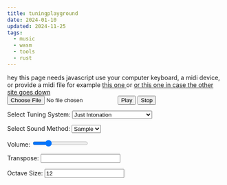 ```yaml
---
title: tuningplayground
date: 2024-01-10
updated: 2024-11-25
tags:
  - music
  - wasm
  - tools
  - rust
---
```


<link href="./tuningplayground.css" rel="stylesheet" type="text/css">
<noscript> hey this page needs javascript</noscript> use your computer keyboard, a midi device, or provide a midi file for example <a href="https://www.midiworld.com/midis/other/mozart/jm_mozdi.mid" download="mozart_dies_irea.mid"> this one </a> or <a href="/misc/blobs/jm_mozdi.mid" download="mozart_dies_irea.mid"> or this one in case the other site goes down </a>
<div style="display: block">
  <input type="file" id="fileInput" accept=".midi,.mid" />
  <!-- <input type="text" id="linkInput" value="https://www.midiworld.com/midis/other/mozart/jm_mozdi.mid" placeholder="Enter MIDI file link"> -->
  <button id="playButton">Play</button>
  <button id="stopButton">Stop</button>
</div>
<p>
  <label for="tuningSelect">Select Tuning System:</label>
  <select id="tuningSelect" name="tuningSelect">
    <option value="JustIntonation">Just Intonation</option>
    <option value="JustIntonation24">Just Intonation 24</option>
    <option value="StepMethod">Just Intonated Step Method</option>
    <option value="EqualTemperament">Equal Temperament</option>
    <!-- <option value="thai">thai</option><option value="Javanese">Javanese</option> -->
    <option value="WholeTone">WholeTone</option>
    <option value="QuarterTone">QuarterTone</option>
    <option value="PythagoreanTuning">Pythagorean Tuning</option>
    <option value="FiveLimit">Five Limit</option>
    <option value="ElevenLimit">Eleven Limit</option>
    <option value="FortythreeTone">Fortythree tone tuning</option>
    <option value="Indian">Indian</option>
    <option value="IndianAlt">Indian Alt</option>
    <option value="IndianFull">Indian Full</option>
    <!-- <option value="meantone_temperament">Meantone Temperament</option><option value="well_temperament">Well Temperament</option> -->
    <option value="equal_temperament">Equal Temperament</option>
  </select>
</p>
<p>
  <label for="soundMethod">Select Sound Method:</label>
  <select id="soundMethod" name="soundMethod">
    <option value="sample">Sample</option>
    <option value="native">Native</option>
    <!-- <option value="tone.js">tone.js</option> -->
  </select>
</p>
<p> Volume: <input type="range" id="volumeSlider" min="0" max="1" step="0.01" value="0.25" />
</p>
<p>Transpose: <input id="transpose" />
</p>
<div id="stepSizeContainer" style="display: none">
  <label for="stepSize">Step Size (co-primes with 12):</label>
  <select id="stepSize">
    <option value="1">1</option>
    <option value="5">5</option>
    <option value="7" selected>7</option>
    <option value="11">11</option>
  </select>
</div>
<div id="octaveSize_container" style="display: block">
  <label for="octaveSize">Octave Size:</label>
  <input id="octaveSize" value="12" />
</div>
<div id="markedButtons" style="display: none">
  <button id="playMarked">Play Marked Notes</button>
  <button id="shareMarked">Share Marked Notes</button>
</div>
<div id="output" style="background-color: #00000000; color: white"></div>
<div class="keyboard dark-mode-invert">
  <!-- <div class="octave"><div class="white-key" data-note="0"></div><div class="black-key" data-note="1"></div><div class="white-key" data-note="2"></div><div class="black-key" data-note="3"></div><div class="white-key" data-note="4"></div><div class="white-key" data-note="5"></div><div class="black-key" data-note="6"></div><div class="white-key" data-note="7"></div><div class="black-key" data-note="8"></div><div class="white-key" data-note="9"></div><div class="black-key" data-note="10"></div><div class="white-key" data-note="11"></div></div> -->
  <div class="octave">
    <!-- <div class="white-key" data-note="12"></div><div class="black-key" data-note="13"></div><div class="white-key" data-note="14"></div><div class="black-key" data-note="15"></div><div class="white-key" data-note="16"></div><div class="white-key" data-note="17"></div><div class="black-key" data-note="18"></div><div class="white-key" data-note="19"></div><div class="black-key" data-note="20"></div> -->
    <div class="white-key" data-note="21"></div>
    <div class="black-key" data-note="22"></div>
    <div class="white-key" data-note="23"></div>
  </div>
  <div class="octave">
    <div class="white-key" data-note="24"></div>
    <div class="black-key" data-note="25"></div>
    <div class="white-key" data-note="26"></div>
    <div class="black-key" data-note="27"></div>
    <div class="white-key" data-note="28"></div>
    <div class="white-key" data-note="29"></div>
    <div class="black-key" data-note="30"></div>
    <div class="white-key" data-note="31"></div>
    <div class="black-key" data-note="32"></div>
    <div class="white-key" data-note="33"></div>
    <div class="black-key" data-note="34"></div>
    <div class="white-key" data-note="35"></div>
  </div>
  <div class="octave">
    <div class="white-key" data-note="36"></div>
    <div class="black-key" data-note="37"></div>
    <div class="white-key" data-note="38"></div>
    <div class="black-key" data-note="39"></div>
    <div class="white-key" data-note="40"></div>
    <div class="white-key" data-note="41"></div>
    <div class="black-key" data-note="42"></div>
    <div class="white-key" data-note="43"></div>
    <div class="black-key" data-note="44"></div>
    <div class="white-key" data-note="45"></div>
    <div class="black-key" data-note="46"></div>
    <div class="white-key" data-note="47"></div>
  </div>
  <div class="octave">
    <div class="white-key" data-note="48"></div>
    <div class="black-key" data-note="49"></div>
    <div class="white-key" data-note="50"></div>
    <div class="black-key" data-note="51"></div>
    <div class="white-key" data-note="52"></div>
    <div class="white-key" data-note="53"></div>
    <div class="black-key" data-note="54"></div>
    <div class="white-key" data-note="55"></div>
    <div class="black-key" data-note="56"></div>
    <div class="white-key" data-note="57"></div>
    <div class="black-key" data-note="58"></div>
    <div class="white-key" data-note="59"></div>
  </div>
  <div class="octave">
    <div class="white-key" data-note="60"></div>
    <div class="black-key" data-note="61"></div>
    <div class="white-key" data-note="62"></div>
    <div class="black-key" data-note="63"></div>
    <div class="white-key" data-note="64"></div>
    <div class="white-key" data-note="65"></div>
    <div class="black-key" data-note="66"></div>
    <div class="white-key" data-note="67"></div>
    <div class="black-key" data-note="68"></div>
    <div class="white-key" data-note="69"></div>
    <div class="black-key" data-note="70"></div>
    <div class="white-key" data-note="71"></div>
  </div>
  <div class="octave">
    <div class="white-key" data-note="72"></div>
    <div class="black-key" data-note="73"></div>
    <div class="white-key" data-note="74"></div>
    <div class="black-key" data-note="75"></div>
    <div class="white-key" data-note="76"></div>
    <div class="white-key" data-note="77"></div>
    <div class="black-key" data-note="78"></div>
    <div class="white-key" data-note="79"></div>
    <div class="black-key" data-note="80"></div>
    <div class="white-key" data-note="81"></div>
    <div class="black-key" data-note="82"></div>
    <div class="white-key" data-note="83"></div>
  </div>
  <div class="octave">
    <div class="white-key" data-note="84"></div>
    <div class="black-key" data-note="85"></div>
    <div class="white-key" data-note="86"></div>
    <div class="black-key" data-note="87"></div>
    <div class="white-key" data-note="88"></div>
    <div class="white-key" data-note="89"></div>
    <div class="black-key" data-note="90"></div>
    <div class="white-key" data-note="91"></div>
    <div class="black-key" data-note="92"></div>
    <div class="white-key" data-note="93"></div>
    <div class="black-key" data-note="94"></div>
    <div class="white-key" data-note="95"></div>
  </div>
  <div class="octave">
    <div class="white-key" data-note="96"></div>
    <div class="black-key" data-note="97"></div>
    <div class="white-key" data-note="98"></div>
    <div class="black-key" data-note="99"></div>
    <div class="white-key" data-note="100"></div>
    <div class="white-key" data-note="101"></div>
    <div class="black-key" data-note="102"></div>
    <div class="white-key" data-note="103"></div>
    <div class="black-key" data-note="104"></div>
    <div class="white-key" data-note="105"></div>
    <div class="black-key" data-note="106"></div>
    <div class="white-key" data-note="107"></div>
  </div>
  <div class="octave">
    <div class="white-key" data-note="108"></div>
  </div>
</div>
<div id="logContainer"></div>
</div>
<script src="./tuningplayground/bootstrap.js"></script>
